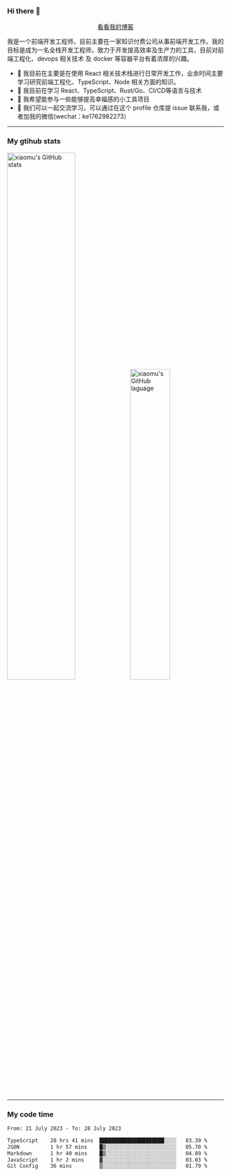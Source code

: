 ### Hi there 👋

<p align="center">
  <a href="https://blog.realjacket.site/">看看我的博客</a>
</p>

我是一个前端开发工程师，目前主要在一家知识付费公司从事前端开发工作。我的目标是成为一名全栈开发工程师，致力于开发提高效率及生产力的工具，目前对前端工程化、devops 相关技术 及 docker 等容器平台有着浓厚的兴趣。

- 🔭 我目前在主要是在使用 React 相关技术栈进行日常开发工作，业余时间主要学习研究前端工程化、TypeScript、Node 相关方面的知识。
- 🌱 我目前在学习 React、TypeScript、Rust/Go、CI/CD等语言与技术
- 👯 我希望能参与一些能够提高幸福感的小工具项目
- 💬 我们可以一起交流学习，可以通过在这个 profile 仓库提 issue 联系我，或者加我的微信(wechat：ke1762982273）

***

### My gtihub stats

<a><img src="https://github-readme-stats-git-masterrstaa-rickstaa.vercel.app/api?username=real-jacket&&show_icons=true" title="xiaomu's GitHub stats" alt="xiaomu's GitHub stats" style="width:56%;"/></a>
<a><img src="https://github-readme-stats-git-masterrstaa-rickstaa.vercel.app/api/top-langs/?username=real-jacket&layout=compact" title="xiaomu's GitHub laguage" alt="xiaomu's GitHub laguage" style="width:43%;"/><a/>

***

### My code time

<!--START_SECTION:waka-->

```txt
From: 21 July 2023 - To: 28 July 2023

TypeScript    28 hrs 41 mins  █████████████████████░░░░   83.39 %
JSON          1 hr 57 mins    █▒░░░░░░░░░░░░░░░░░░░░░░░   05.70 %
Markdown      1 hr 40 mins    █▒░░░░░░░░░░░░░░░░░░░░░░░   04.89 %
JavaScript    1 hr 2 mins     ▓░░░░░░░░░░░░░░░░░░░░░░░░   03.03 %
Git Config    36 mins         ▒░░░░░░░░░░░░░░░░░░░░░░░░   01.79 %
```

<!--END_SECTION:waka-->
